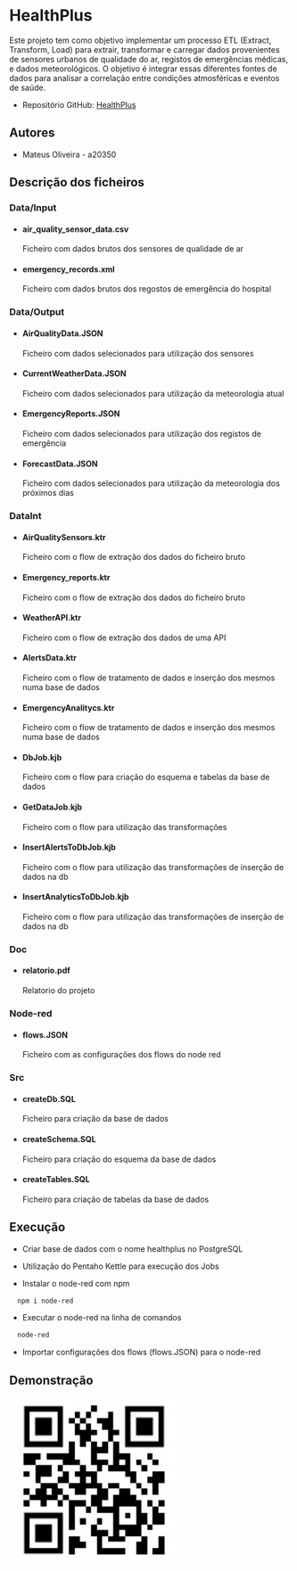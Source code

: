 # HealthPlus

Este projeto tem como objetivo implementar um processo ETL (Extract, Transform, Load) para
extrair, transformar e carregar dados provenientes de sensores urbanos de qualidade do ar, registos
de emergências médicas, e dados meteorológicos. O objetivo é integrar essas diferentes fontes de
dados para analisar a correlação entre condições atmosféricas e eventos de saúde.

- Repositório GitHub: [HealthPlus](https://github.com/m0liveira/HealthPlus)

## Autores

- Mateus Oliveira - a20350

## Descrição dos ficheiros

### Data/Input

- #### air_quality_sensor_data.csv

  Ficheiro com dados brutos dos sensores de qualidade de ar

- #### emergency_records.xml

  Ficheiro com dados brutos dos regostos de emergência do hospital

### Data/Output

- #### AirQualityData.JSON

  Ficheiro com dados selecionados para utilização dos sensores

- #### CurrentWeatherData.JSON

  Ficheiro com dados selecionados para utilização da meteorologia atual

- #### EmergencyReports.JSON

  Ficheiro com dados selecionados para utilização dos registos de emergência

- #### ForecastData.JSON

  Ficheiro com dados selecionados para utilização da meteorologia dos próximos dias

### DataInt

- #### AirQualitySensors.ktr

  Ficheiro com o flow de extração dos dados do ficheiro bruto

- #### Emergency_reports.ktr

  Ficheiro com o flow de extração dos dados do ficheiro bruto

- #### WeatherAPI.ktr

  Ficheiro com o flow de extração dos dados de uma API

- #### AlertsData.ktr

  Ficheiro com o flow de tratamento de dados e inserção dos mesmos numa base de dados

- #### EmergencyAnalitycs.ktr

  Ficheiro com o flow de tratamento de dados e inserção dos mesmos numa base de dados

- #### DbJob.kjb

  Ficheiro com o flow para criação do esquema e tabelas da base de dados

- #### GetDataJob.kjb

  Ficheiro com o flow para utilização das transformações

- #### InsertAlertsToDbJob.kjb

  Ficheiro com o flow para utilização das transformações de inserção de dados na db

- #### InsertAnalyticsToDbJob.kjb
  Ficheiro com o flow para utilização das transformações de inserção de dados na db

### Doc

- #### relatorio.pdf
  Relatorio do projeto

### Node-red

- #### flows.JSON
  Ficheiro com as configurações dos flows do node red

### Src

- #### createDb.SQL

  Ficheiro para criação da base de dados

- #### createSchema.SQL

  Ficheiro para criação do esquema da base de dados

- #### createTables.SQL

  Ficheiro para criação de tabelas da base de dados

## Execução

- Criar base de dados com o nome healthplus no PostgreSQL

- Utilização do Pentaho Kettle para execução dos Jobs

- Instalar o node-red com npm

```bash
  npm i node-red
```

- Executar o node-red na linha de comandos

```bash
  node-red
```

- Importar configurações dos flows (flows.JSON) para o node-red

## Demonstração

<img src="./Assets/qr.jpg" alt="QR code" width="300" height="300">
